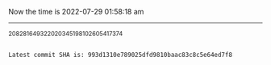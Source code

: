 Now the time is 2022-07-29 01:58:18 am

---

<small>208281649322020345198102605417374</small>

```txt

Latest commit SHA is: 993d1310e789025dfd9810baac83c8c5e64ed7f8
```
